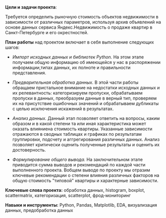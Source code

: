 **Цели и задачи проекта**: 

Требуется определить рыночную стоимость объектов недвижимости в зависимости от различных параметров, используя архив объявлений на основе данных сервиса Яндекс.Недвижимость о продаже квартир в Санкт-Петербурге и его окрестностей. 

**План работы** над проектом включает в себя выполнение следующих шагов:

- *Импорт исходных данных и библиотек Python.* На этом этапе получаем общую информацию об имеющейся у нас в распоряжении информации,типах данных, их полноте и правильности представления.

- *Предварительная обработка данных.* В этой части работы обращаем пристальное внимание на недостатки исходных данных и их релевантность: категоризируем пропуски, обрабатываем пропуски в данных, преобразуем данные в верный тип, проверяем их на присутствие ошибочных значений и обрабатываем дубликаты с целью исключения искажений в результатах.

- *Анализ данных.* Данный этап позволяет ответить на вопросы, каким образом и в какой степени та или иная характеристика может оказать влияниена стоимость квартиры. Указанные зависимости отражаются в сводных таблицах и графиках по результатам группировки, подсчету и аггрегирования различных данных. Анализ позволяет критически оценить полученные результаты и оценить их достоверность.

- *Формулирование общего вывода.* На заключительном этапе приводится сумма выводов и рекомендаций по каждой части выполненного проекта. Вобщем выводе по проекту мы отразим ключевые рекомендации о степени влияния различных факторов на общую стоимость "типовой" квартиры и характерные зависимости.

**Ключевые слова проекта:** обработка данных, histogram, boxplot, scattermatrix, категоризация, scatterplot,  фрод-мониторинг

**Навыки и инструменты:** Python, Pandas, Matplotlib, EDA, визуализация данных, предобработка данных
